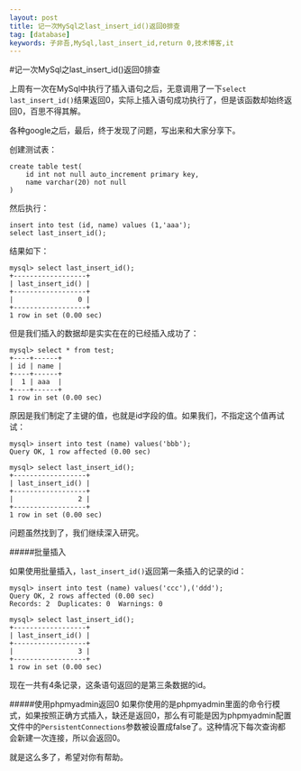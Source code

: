 ```yaml
---
layout: post
title: 记一次MySql之last_insert_id()返回0排查
tag: [database]
keywords: 子非吾,MySql,last_insert_id,return 0,技术博客,it
---
```

#记一次MySql之last_insert_id()返回0排查

上周有一次在MySql中执行了插入语句之后，无意调用了一下`select last_insert_id()`结果返回0，实际上插入语句成功执行了，但是该函数却始终返回0，百思不得其解。

各种google之后，最后，终于发现了问题，写出来和大家分享下。

创建测试表：

	create table test(
		id int not null auto_increment primary key,
		name varchar(20) not null
	)
	
	
然后执行：

	insert into test (id, name) values (1,'aaa');
	select last_insert_id();
	
结果如下：

	mysql> select last_insert_id();
	+------------------+
	| last_insert_id() |
	+------------------+
	|                0 |
	+------------------+
	1 row in set (0.00 sec)
	
但是我们插入的数据却是实实在在的已经插入成功了：

	mysql> select * from test;
	+----+------+
	| id | name |
	+----+------+
	|  1 | aaa  |
	+----+------+
	1 row in set (0.00 sec)
	
原因是我们制定了主键的值，也就是id字段的值。如果我们，不指定这个值再试试：

	mysql> insert into test (name) values('bbb');
	Query OK, 1 row affected (0.00 sec)
	
	mysql> select last_insert_id();
	+------------------+
	| last_insert_id() |
	+------------------+
	|                2 |
	+------------------+
	1 row in set (0.00 sec)
	

问题虽然找到了，我们继续深入研究。

#####批量插入

如果使用批量插入，`last_insert_id()`返回第一条插入的记录的id：

	mysql> insert into test (name) values('ccc'),('ddd');
	Query OK, 2 rows affected (0.00 sec)
	Records: 2  Duplicates: 0  Warnings: 0

	mysql> select last_insert_id();
	+------------------+
	| last_insert_id() |
	+------------------+
	|                3 |
	+------------------+
	1 row in set (0.00 sec)
	
现在一共有4条记录，这条语句返回的是第三条数据的id。

#####使用phpmyadmin返回0
如果你使用的是phpmyadmin里面的命令行模式，如果按照正确方式插入，缺还是返回0，那么有可能是因为phpmyadmin配置文件中的`PersistentConnections`参数被设置成false了。这种情况下每次查询都会新建一次连接，所以会返回0。

就是这么多了，希望对你有帮助。
